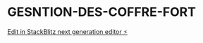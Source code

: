 # GESNTION-DES-COFFRE-FORT

[Edit in StackBlitz next generation editor ⚡️](https://stackblitz.com/~/github.com/LKGHOSTED2/GESNTION-DES-COFFRE-FORT)
